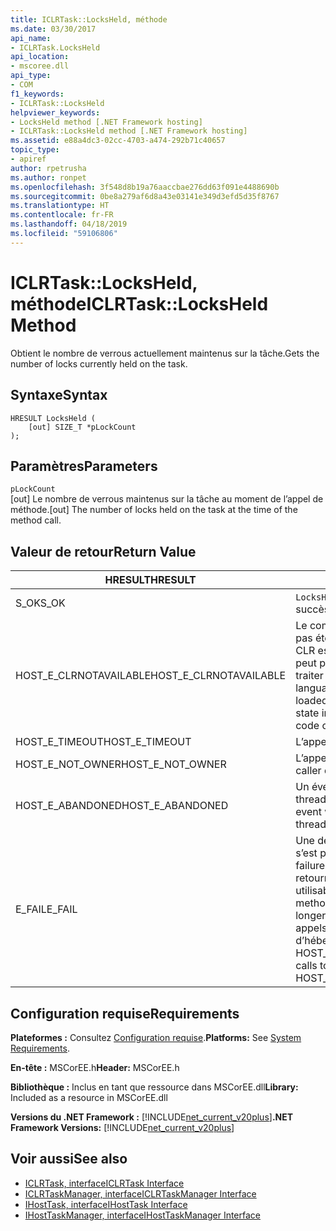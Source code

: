 ```yaml
---
title: ICLRTask::LocksHeld, méthode
ms.date: 03/30/2017
api_name:
- ICLRTask.LocksHeld
api_location:
- mscoree.dll
api_type:
- COM
f1_keywords:
- ICLRTask::LocksHeld
helpviewer_keywords:
- LocksHeld method [.NET Framework hosting]
- ICLRTask::LocksHeld method [.NET Framework hosting]
ms.assetid: e88a4dc3-02cc-4703-a474-292b71c40657
topic_type:
- apiref
author: rpetrusha
ms.author: ronpet
ms.openlocfilehash: 3f548d8b19a76aaccbae276dd63f091e4488690b
ms.sourcegitcommit: 0be8a279af6d8a43e03141e349d3efd5d35f8767
ms.translationtype: HT
ms.contentlocale: fr-FR
ms.lasthandoff: 04/18/2019
ms.locfileid: "59106806"
---
```

# <a name="iclrtasklocksheld-method"></a><span data-ttu-id="1fbb8-102">ICLRTask::LocksHeld, méthode</span><span class="sxs-lookup"><span data-stu-id="1fbb8-102">ICLRTask::LocksHeld Method</span></span>
<span data-ttu-id="1fbb8-103">Obtient le nombre de verrous actuellement maintenus sur la tâche.</span><span class="sxs-lookup"><span data-stu-id="1fbb8-103">Gets the number of locks currently held on the task.</span></span>  
  
## <a name="syntax"></a><span data-ttu-id="1fbb8-104">Syntaxe</span><span class="sxs-lookup"><span data-stu-id="1fbb8-104">Syntax</span></span>  
  
```  
HRESULT LocksHeld (  
    [out] SIZE_T *pLockCount  
);  
```  
  
## <a name="parameters"></a><span data-ttu-id="1fbb8-105">Paramètres</span><span class="sxs-lookup"><span data-stu-id="1fbb8-105">Parameters</span></span>  
 `pLockCount`  
 <span data-ttu-id="1fbb8-106">[out] Le nombre de verrous maintenus sur la tâche au moment de l’appel de méthode.</span><span class="sxs-lookup"><span data-stu-id="1fbb8-106">[out] The number of locks held on the task at the time of the method call.</span></span>  
  
## <a name="return-value"></a><span data-ttu-id="1fbb8-107">Valeur de retour</span><span class="sxs-lookup"><span data-stu-id="1fbb8-107">Return Value</span></span>  
  
|<span data-ttu-id="1fbb8-108">HRESULT</span><span class="sxs-lookup"><span data-stu-id="1fbb8-108">HRESULT</span></span>|<span data-ttu-id="1fbb8-109">Description</span><span class="sxs-lookup"><span data-stu-id="1fbb8-109">Description</span></span>|  
|-------------|-----------------|  
|<span data-ttu-id="1fbb8-110">S_OK</span><span class="sxs-lookup"><span data-stu-id="1fbb8-110">S_OK</span></span>|<span data-ttu-id="1fbb8-111">`LocksHeld` retourné avec succès.</span><span class="sxs-lookup"><span data-stu-id="1fbb8-111">`LocksHeld` returned successfully.</span></span>|  
|<span data-ttu-id="1fbb8-112">HOST_E_CLRNOTAVAILABLE</span><span class="sxs-lookup"><span data-stu-id="1fbb8-112">HOST_E_CLRNOTAVAILABLE</span></span>|<span data-ttu-id="1fbb8-113">Le common language runtime (CLR) n’a pas été chargé dans un processus ou le CLR est dans un état dans lequel il ne peut pas exécuter le code managé ou traiter l’appel avec succès.</span><span class="sxs-lookup"><span data-stu-id="1fbb8-113">The common language runtime (CLR) has not been loaded into a process, or the CLR is in a state in which it cannot run managed code or process the call successfully.</span></span>|  
|<span data-ttu-id="1fbb8-114">HOST_E_TIMEOUT</span><span class="sxs-lookup"><span data-stu-id="1fbb8-114">HOST_E_TIMEOUT</span></span>|<span data-ttu-id="1fbb8-115">L’appel a expiré.</span><span class="sxs-lookup"><span data-stu-id="1fbb8-115">The call timed out.</span></span>|  
|<span data-ttu-id="1fbb8-116">HOST_E_NOT_OWNER</span><span class="sxs-lookup"><span data-stu-id="1fbb8-116">HOST_E_NOT_OWNER</span></span>|<span data-ttu-id="1fbb8-117">L’appelant ne possède pas le verrou.</span><span class="sxs-lookup"><span data-stu-id="1fbb8-117">The caller does not own the lock.</span></span>|  
|<span data-ttu-id="1fbb8-118">HOST_E_ABANDONED</span><span class="sxs-lookup"><span data-stu-id="1fbb8-118">HOST_E_ABANDONED</span></span>|<span data-ttu-id="1fbb8-119">Un événement a été annulé alors qu’un thread bloqué ou Fibre l’attendait.</span><span class="sxs-lookup"><span data-stu-id="1fbb8-119">An event was canceled while a blocked thread or fiber was waiting on it.</span></span>|  
|<span data-ttu-id="1fbb8-120">E_FAIL</span><span class="sxs-lookup"><span data-stu-id="1fbb8-120">E_FAIL</span></span>|<span data-ttu-id="1fbb8-121">Une défaillance catastrophique inconnue s’est produite.</span><span class="sxs-lookup"><span data-stu-id="1fbb8-121">An unknown catastrophic failure occurred.</span></span> <span data-ttu-id="1fbb8-122">Lorsqu’une méthode retourne E_FAIL, le CLR n’est plus utilisable au sein du processus.</span><span class="sxs-lookup"><span data-stu-id="1fbb8-122">When a method returns E_FAIL, the CLR is no longer usable within the process.</span></span> <span data-ttu-id="1fbb8-123">Les appels suivants aux méthodes d’hébergement retournent HOST_E_CLRNOTAVAILABLE.</span><span class="sxs-lookup"><span data-stu-id="1fbb8-123">Subsequent calls to hosting methods return HOST_E_CLRNOTAVAILABLE.</span></span>|  
  
## <a name="requirements"></a><span data-ttu-id="1fbb8-124">Configuration requise</span><span class="sxs-lookup"><span data-stu-id="1fbb8-124">Requirements</span></span>  
 <span data-ttu-id="1fbb8-125">**Plateformes :** Consultez [Configuration requise](../../../../docs/framework/get-started/system-requirements.md).</span><span class="sxs-lookup"><span data-stu-id="1fbb8-125">**Platforms:** See [System Requirements](../../../../docs/framework/get-started/system-requirements.md).</span></span>  
  
 <span data-ttu-id="1fbb8-126">**En-tête :** MSCorEE.h</span><span class="sxs-lookup"><span data-stu-id="1fbb8-126">**Header:** MSCorEE.h</span></span>  
  
 <span data-ttu-id="1fbb8-127">**Bibliothèque :** Inclus en tant que ressource dans MSCorEE.dll</span><span class="sxs-lookup"><span data-stu-id="1fbb8-127">**Library:** Included as a resource in MSCorEE.dll</span></span>  
  
 <span data-ttu-id="1fbb8-128">**Versions du .NET Framework :** [!INCLUDE[net_current_v20plus](../../../../includes/net-current-v20plus-md.md)]</span><span class="sxs-lookup"><span data-stu-id="1fbb8-128">**.NET Framework Versions:** [!INCLUDE[net_current_v20plus](../../../../includes/net-current-v20plus-md.md)]</span></span>  
  
## <a name="see-also"></a><span data-ttu-id="1fbb8-129">Voir aussi</span><span class="sxs-lookup"><span data-stu-id="1fbb8-129">See also</span></span>

- [<span data-ttu-id="1fbb8-130">ICLRTask, interface</span><span class="sxs-lookup"><span data-stu-id="1fbb8-130">ICLRTask Interface</span></span>](../../../../docs/framework/unmanaged-api/hosting/iclrtask-interface.md)
- [<span data-ttu-id="1fbb8-131">ICLRTaskManager, interface</span><span class="sxs-lookup"><span data-stu-id="1fbb8-131">ICLRTaskManager Interface</span></span>](../../../../docs/framework/unmanaged-api/hosting/iclrtaskmanager-interface.md)
- [<span data-ttu-id="1fbb8-132">IHostTask, interface</span><span class="sxs-lookup"><span data-stu-id="1fbb8-132">IHostTask Interface</span></span>](../../../../docs/framework/unmanaged-api/hosting/ihosttask-interface.md)
- [<span data-ttu-id="1fbb8-133">IHostTaskManager, interface</span><span class="sxs-lookup"><span data-stu-id="1fbb8-133">IHostTaskManager Interface</span></span>](../../../../docs/framework/unmanaged-api/hosting/ihosttaskmanager-interface.md)
